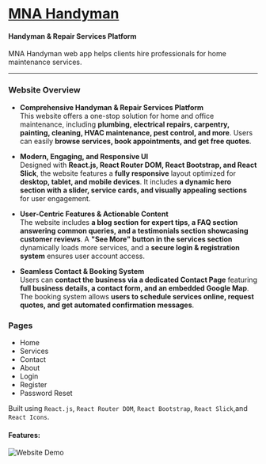 # [MNA Handyman](https://mna-handyman.netlify.app/)

#### Handyman & Repair Services Platform

MNA Handyman web app helps clients hire professionals for home maintenance services.

---

### **Website Overview**

- **Comprehensive Handyman & Repair Services Platform**  
  This website offers a one-stop solution for home and office maintenance, including **plumbing, electrical repairs, carpentry, painting, cleaning, HVAC maintenance, pest control, and more**. Users can easily **browse services, book appointments, and get free quotes**.

- **Modern, Engaging, and Responsive UI**  
  Designed with **React.js, React Router DOM, React Bootstrap, and React Slick**, the website features a **fully responsive** layout optimized for **desktop, tablet, and mobile devices**. It includes **a dynamic hero section with a slider, service cards, and visually appealing sections** for user engagement.

- **User-Centric Features & Actionable Content**  
  The website includes **a blog section for expert tips, a FAQ section answering common queries, and a testimonials section showcasing customer reviews**. A **"See More" button in the services section** dynamically loads more services, and a **secure login & registration system** ensures user account access.

- **Seamless Contact & Booking System**  
  Users can **contact the business via a dedicated Contact Page** featuring **full business details, a contact form, and an embedded Google Map**. The booking system allows **users to schedule services online, request quotes, and get automated confirmation messages**.

### Pages

- Home
- Services
- Contact
- About
- Login
- Register
- Password Reset

Built using `React.js`, `React Router DOM`, `React Bootstrap`, `React Slick`,and `React Icons`.

#### Features:

![Website Demo](mna-handyman-website.png)
